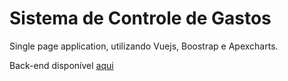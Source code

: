 # Sistema de Controle de Gastos
Single page application, utilizando Vuejs, Boostrap e Apexcharts.

Back-end disponível [aqui](https://github.com/vhlaynez/gerenciador_gastos_api)
